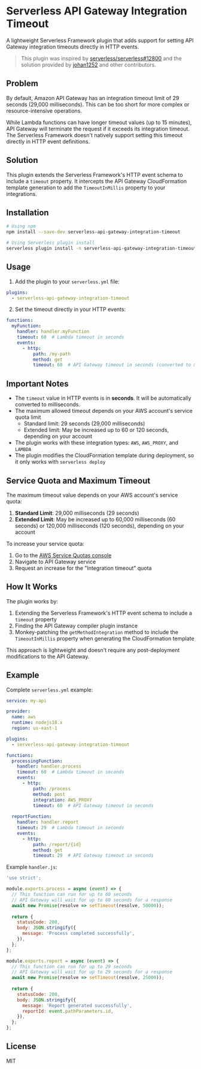 # Serverless API Gateway Integration Timeout

A lightweight Serverless Framework plugin that adds support for setting API Gateway integration timeouts directly in HTTP events.

> This plugin was inspired by [serverless/serverless#12800](https://github.com/serverless/serverless/issues/12800#issuecomment-2357708720) and the solution provided by [johan1252](https://github.com/johan1252) and other contributors.

## Problem

By default, Amazon API Gateway has an integration timeout limit of 29 seconds (29,000 milliseconds). This can be too short for more complex or resource-intensive operations.

While Lambda functions can have longer timeout values (up to 15 minutes), API Gateway will terminate the request if it exceeds its integration timeout. The Serverless Framework doesn't natively support setting this timeout directly in HTTP event definitions.

## Solution

This plugin extends the Serverless Framework's HTTP event schema to include a `timeout` property. It intercepts the API Gateway CloudFormation template generation to add the `TimeoutInMillis` property to your integrations.

## Installation

```bash
# Using npm
npm install --save-dev serverless-api-gateway-integration-timeout

# Using Serverless plugin install
serverless plugin install -n serverless-api-gateway-integration-timeout
```

## Usage

1. Add the plugin to your `serverless.yml` file:

```yaml
plugins:
  - serverless-api-gateway-integration-timeout
```

2. Set the timeout directly in your HTTP events:

```yaml
functions:
  myFunction:
    handler: handler.myFunction
    timeout: 60  # Lambda timeout in seconds
    events:
      - http:
          path: /my-path
          method: get
          timeout: 60  # API Gateway timeout in seconds (converted to milliseconds)
```

## Important Notes

- The `timeout` value in HTTP events is in **seconds**. It will be automatically converted to milliseconds.
- The maximum allowed timeout depends on your AWS account's service quota limit
  - Standard limit: 29 seconds (29,000 milliseconds)
  - Extended limit: May be increased up to 60 or 120 seconds, depending on your account
- The plugin works with these integration types: `AWS`, `AWS_PROXY`, and `LAMBDA`
- The plugin modifies the CloudFormation template during deployment, so it only works with `serverless deploy`

## Service Quota and Maximum Timeout

The maximum timeout value depends on your AWS account's service quota:

1. **Standard Limit**: 29,000 milliseconds (29 seconds)
2. **Extended Limit**: May be increased up to 60,000 milliseconds (60 seconds) or 120,000 milliseconds (120 seconds), depending on your account

To increase your service quota:
1. Go to the [AWS Service Quotas console](https://console.aws.amazon.com/servicequotas/)
2. Navigate to API Gateway service
3. Request an increase for the "Integration timeout" quota

## How It Works

The plugin works by:

1. Extending the Serverless Framework's HTTP event schema to include a `timeout` property
2. Finding the API Gateway compiler plugin instance
3. Monkey-patching the `getMethodIntegration` method to include the `TimeoutInMillis` property when generating the CloudFormation template

This approach is lightweight and doesn't require any post-deployment modifications to the API Gateway.

## Example

Complete `serverless.yml` example:

```yaml
service: my-api

provider:
  name: aws
  runtime: nodejs18.x
  region: us-east-1

plugins:
  - serverless-api-gateway-integration-timeout

functions:
  processingFunction:
    handler: handler.process
    timeout: 60  # Lambda timeout in seconds
    events:
      - http:
          path: /process
          method: post
          integration: AWS_PROXY
          timeout: 60  # API Gateway timeout in seconds
  
  reportFunction:
    handler: handler.report
    timeout: 29  # Lambda timeout in seconds
    events:
      - http:
          path: /report/{id}
          method: get
          timeout: 29  # API Gateway timeout in seconds
```

Example `handler.js`:

```javascript
'use strict';

module.exports.process = async (event) => {
  // This function can run for up to 60 seconds
  // API Gateway will wait for up to 60 seconds for a response
  await new Promise(resolve => setTimeout(resolve, 50000));
  
  return {
    statusCode: 200,
    body: JSON.stringify({
      message: 'Process completed successfully',
    }),
  };
};

module.exports.report = async (event) => {
  // This function can run for up to 29 seconds
  // API Gateway will wait for up to 29 seconds for a response
  await new Promise(resolve => setTimeout(resolve, 25000));
  
  return {
    statusCode: 200,
    body: JSON.stringify({
      message: 'Report generated successfully',
      reportId: event.pathParameters.id,
    }),
  };
};
```

## License

MIT